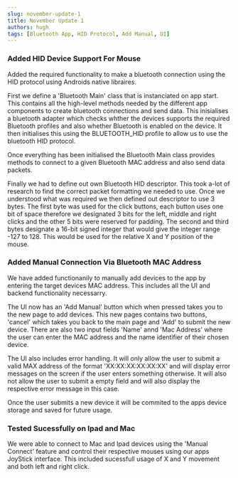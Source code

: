 ```yaml
---
slug: november-update-1
title: November Update 1
authors: hugh
tags: [Bluetooth App, HID Protocol, Add Manual, UI]
---
```


### Added HID Device Support For Mouse

Added the required functionality to make a bluetooth connection using the HID protocol using Androids native libraires.

First we define a 'Bluetooth Main' class that is instanciated on app start. This contains all the high-level methods needed by the different app components to create bluetooth connections and send data. This inisialises a bluetooth adapter which checks whther the devices supports the required Bluetooth profiles and also whether Bluetooth is enabled on the device. It then initialises this using the BLUETOOTH_HID profile to allow us to use the bluetooth HID protocol.

Once everything has been initialised the Bluetooth Main class provides methods to connect to a given Bluetooth MAC address and also send data packets.

Finally we had to define out own Bluetooth HID descriptor. This took a-lot of research to find the correct packet formatting we needed to use. Once we understood what was required we then defined out descriptor to use 3 bytes. The first byte was used for the click buttons, each button uses one bit of space therefore we designated 3 bits for the left, middle and right clicks and the other 5 bits were reserved for padding. The second and third bytes designate a 16-bit signed integer that would give the integer range -127 to 128. This would be used for the relative X and Y position of the mouse.

### Added Manual Connection Via Bluetooth MAC Address

We have added functionanily to manually add devices to the app by entering the target devices MAC address. This includes all the UI and backend functionality necessarry.

The UI now has an 'Add Manual' button which when pressed takes you to the new page to add devices. This new pages contains two buttons, 'cancel' which takes you back to the main page and 'Add' to submit the new device. There are also two input fields 'Name' annd 'Mac Address' where the user can enter the MAC address and the name identifier of their chosen device.

The UI also includes error handling. It will only allow the user to submit a valid MAX address of the format 'XX:XX:XX:XX:XX:XX' and will display error messages on the screen if the user enters something otherwise. It will also not allow the user to submit a empty field and will also display the respective error message in this case.

Once the user submits a new device it will be commited to the apps device storage and saved for future usage.

### Tested Sucessfully on Ipad and Mac

We were able to connect to Mac and Ipad devices using the 'Manual Connect' feature and control their respective mouses using our apps JoyStick interface. This included sucessfull usage of X and Y movement and both left and right click.
